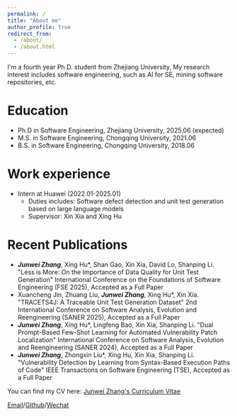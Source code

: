 ```yaml
---
permalink: /
title: "About me"
author_profile: true
redirect_from: 
  - /about/
  - /about.html
---
```


I'm a fourth year Ph.D. student from Zhejiang University, My research interest includes software engineering, such as AI for SE, mining software repositories, etc.

Education
======
* Ph.D in Software Engineering, Zhejiang University, 2025.06 (expected)
* M.S. in Software Engineering, Chongqing University, 2021.06
* B.S. in Software Engineering, Chongqing University, 2018.06

Work experience
======
* Intern at Huawei (2022.01-2025.01)
  * Duties includes: Software defect detection and unit test generation based on large language models
  * Supervisor: Xin Xia and Xing Hu
 
Recent Publications
======
* ***Junwei Zhang***, Xing Hu*, Shan Gao, Xin Xia, David Lo, Shanping Li. "Less is More: On the Importance of Data Quality for Unit Test Generation" International Conference on the Foundations of Software Engineering (FSE 2025), Accepted as a Full Paper
* Xuancheng Jin, Zhuang Liu, ***Junwei Zhang***, Xing Hu*, Xin Xia. "TRACETS4J: A Traceable Unit Test Generation Dataset" 2nd International Conference on Software Analysis, Evolution and Reengineering (SANER 2025), Accepted as a Full Paper
* ***Junwei Zhang***, Xing Hu*, Lingfeng Bao, Xin Xia, Shanping Li. "Dual Prompt-Based Few-Shot Learning for Automated Vulnerability Patch Localization" International Conference on Software Analysis, Evolution and Reengineering (SANER 2024), Accepted as a Full Paper
* ***Junwei Zhang***, Zhongxin Liu*, Xing Hu, Xin Xia, Shanping Li. "Vulnerability Detection by Learning from Syntax-Based Execution Paths of Code" IEEE Transactions on Software Engineering (TSE), Accepted as a Full Paper

You can find my CV here: [Junwei Zhang's Curriculum Vitae](../assets/Curriculum_Vitae.pdf)

[Email](mailto:jw.zhang@zju.edu.cn)/[Github](https://github.com/0411tony)/[Wechat](../images/wechat.jpg)
